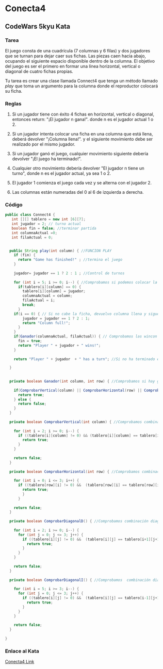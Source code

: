 # Conecta4
## CodeWars 5kyu Kata
### Tarea
El juego consta de una cuadrícula (7 columnas y 6 filas) y dos jugadores que se turnan para dejar caer sus fichas. Las piezas caen hacia abajo, ocupando el siguiente espacio disponible dentro de la columna. El objetivo del juego es ser el primero en formar una línea horizontal, vertical o diagonal de cuatro fichas propias.

Tu tarea es crear una clase llamada Connect4 que tenga un método llamado *play* que toma un argumento para la columna donde el reproductor colocará su ficha.
### Reglas
1. Si un jugador tiene con éxito 4 fichas en horizontal, vertical o diagonal, entonces return: "¡El jugador n gana!". donde n es el jugador actual 1 o 2.

3. Si un jugador intenta colocar una ficha en una columna que está llena, deberá devolver "¡Columna llena!". y el siguiente movimiento debe ser realizado por el mismo jugador.

5. Si un jugador ganó el juego, cualquier movimiento siguiente debería devolver "¡El juego ha terminado!".

7. Cualquier otro movimiento debería devolver "El jugador n tiene un turno", donde n es el jugador actual, ya sea 1 o 2.

9. El jugador 1 comienza el juego cada vez y se alterna con el jugador 2.

11. Las columnas están numeradas del 0 al 6 de izquierda a derecha.

 ### Código

```java
public class Connect4 {
   int [][] tablero = new int [6][7];  
   int jugador = 2; // turno actual
   boolean fin = false; //terminar partida
   int columnaActual =0;
   int filaActual = 0;
   

  public String play(int column) { //FUNCION PLAY 
    if (fin) {
      return "Game has finished!" ; //termina el juego
    } 
    
    jugador= jugador == 1 ? 2 : 1 ; //Control de turnos
    
    for (int i = 5; i >= 0; i--) { //Comprobamos si podemos colocar la ficha 
      if(tablero[i][column] == 0) {
        tablero[i][column] = jugador;
        columnaActual = column;
        filaActual = i;
        break;
      }
    if(i == 0) { // Si no cabe la ficha, devuelvo columna llena y sigue jugando el mismo jugador
        jugador = jugador == 1 ? 2 : 1;
        return "Column full!";
      }
    }
    if(Ganador(columnaActual, filaActual)) { // Comprobamos las wincon en los metodos 
      fin = true;
      return "Player " + jugador + " wins!";
    }
    
    return "Player " + jugador  + " has a turn"; //Si no ha terminado el juego, cambio de turno

  }
  
  
  private boolean Ganador(int column, int row) { //Comprobamos si hay ganador
    
    if(ComprobarVertical(column) || ComprobarHorizontal(row) || ComprobarDiagonalD() || ComprobarDiagonalI()) {
      return true;
    } else {
      return false;
    }
  }
  
  private boolean ComprobarVertical(int column) { //Comprobamos combinación vertical
    
    for (int i = 2; i >= 0; i--) {
      if ((tablero[i][column] != 0) && (tablero[i][column] == tablero[i+1][column]) && (tablero[i+1][column] == tablero[i+2][column]) && (tablero[i+2][column] == tablero[i+3][column])){
        return true;
      }
    }
    
    return false;
  }
  
  private boolean ComprobarHorizontal(int row) { //Comprobamos combinación horizontal
    
    for (int i = 0; i <= 3; i++) {
      if ((tablero[row][i] != 0) &&  (tablero[row][i] == tablero[row][i+1]) &&  (tablero[row][i+1] == tablero[row][i+2]) && (tablero[row][i+2] == tablero[row][i+3])){
        return true;
        }
      }
    
    return false;
  }
  
  private boolean ComprobarDiagonalD() { //Comprobamos combinación diagonal derecha 
    
    for (int i = 2; i >= 0; i--) {
      for (int j = 0; j <= 3; j++) {
        if ((tablero[i][j] != 0) &&  (tablero[i][j] == tablero[i+1][j+1]) &&  (tablero[i+1][j+1] == tablero[i+2][j+2]) && (tablero[i+2][j+2] == tablero[i+3][j+3])) {
          return true;
        }
      }
    }
    
    return false;
  }
      
  private boolean ComprobarDiagonalI() { //Comprobamos  combinación diagonal izquierda
    
    for (int i = 5; i >= 3; i--) {
      for (int j = 0; j <= 3; j++) {
        if ((tablero[i][j] != 0) &&  (tablero[i][j] == tablero[i-1][j+1]) && (tablero[i-1][j+1] == tablero[i-2][j+2]) && (tablero[i-2][j+2] == tablero[i-3][j+3])) {
          return true;
        }
      }
    }
    
    return false;
  }
  
}
```
### Enlace al Kata
[Conecta4 Link](https://www.codewars.com/kata/586c0909c1923fdb89002031 "Conecta4 Link")
